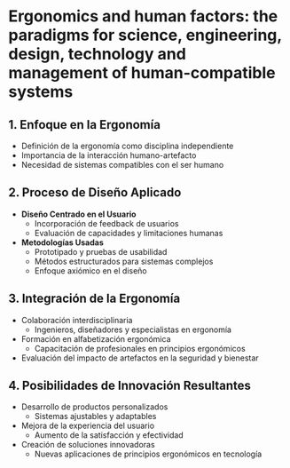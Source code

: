 # Ergonomics and human factors: the paradigms for science, engineering, design, technology and management of human-compatible systems

## 1. Enfoque en la Ergonomía
- Definición de la ergonomía como disciplina independiente
- Importancia de la interacción humano-artefacto
- Necesidad de sistemas compatibles con el ser humano

## 2. Proceso de Diseño Aplicado
- **Diseño Centrado en el Usuario**
  - Incorporación de feedback de usuarios
  - Evaluación de capacidades y limitaciones humanas
- **Metodologías Usadas**
  - Prototipado y pruebas de usabilidad
  - Métodos estructurados para sistemas complejos
  - Enfoque axiómico en el diseño

## 3. Integración de la Ergonomía
- Colaboración interdisciplinaria
  - Ingenieros, diseñadores y especialistas en ergonomía
- Formación en alfabetización ergonómica
  - Capacitación de profesionales en principios ergonómicos
- Evaluación del impacto de artefactos en la seguridad y bienestar

## 4. Posibilidades de Innovación Resultantes
- Desarrollo de productos personalizados
  - Sistemas ajustables y adaptables
- Mejora de la experiencia del usuario
  - Aumento de la satisfacción y efectividad
- Creación de soluciones innovadoras
  - Nuevas aplicaciones de principios ergonómicos en tecnología

